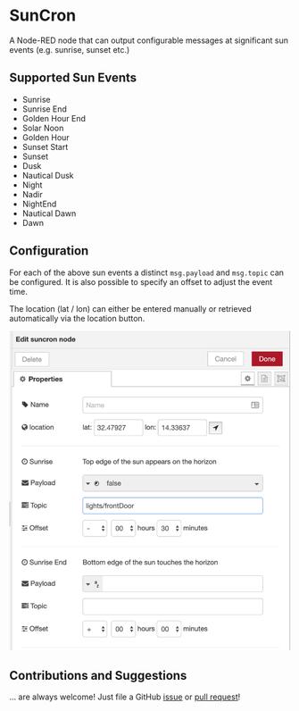# SunCron

A Node-RED node that can output configurable messages at significant sun events (e.g. sunrise, sunset etc.)

## Supported Sun Events

- Sunrise
- Sunrise End
- Golden Hour End
- Solar Noon
- Golden Hour
- Sunset Start
- Sunset
- Dusk
- Nautical Dusk
- Night
- Nadir
- NightEnd
- Nautical Dawn
- Dawn

## Configuration

For each of the above sun events a distinct `msg.payload` and `msg.topic` can be configured. It is also possible to specify an offset to adjust the event time.

The location (lat / lon) can either be entered manually or retrieved automatically via the location button.

![example](docs/config.png)

## Contributions and Suggestions

... are always welcome! Just file a GitHub [issue](https://github.com/csuermann/node-red-contrib-suncron/issues) or [pull request](https://github.com/csuermann/node-red-contrib-suncron/pulls)!
